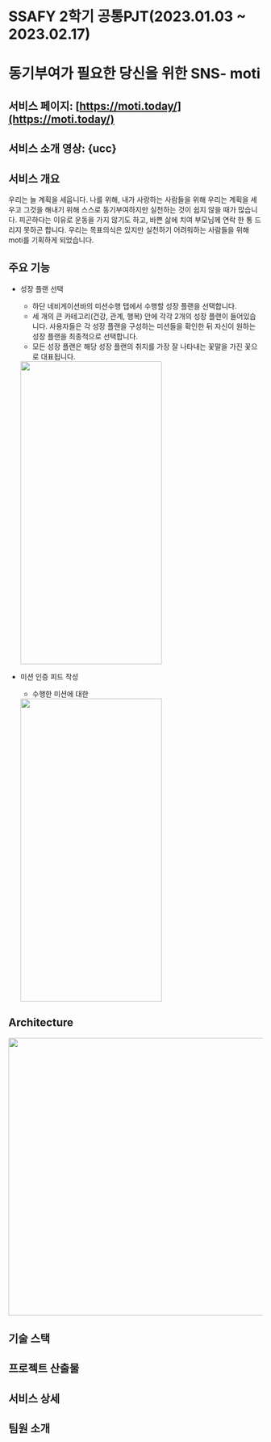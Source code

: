 # SSAFY 2학기 공통PJT(2023.01.03 ~ 2023.02.17)

# 동기부여가 필요한 당신을 위한 SNS- moti

## 서비스 페이지: [https://moti.today/](https://moti.today/)

## 서비스 소개 영상: {ucc}

## 서비스 개요

  우리는 늘 계획을 세웁니다. 나를 위해, 내가 사랑하는 사람들을 위해 우리는 계획을 세우고 그것을 해내기 위해 스스로 동기부여하지만 실천하는 것이 쉽지 않을 때가 많습니다. 피곤하다는 이유로 운동을 가지 않기도 하고, 바쁜 삶에 치여 부모님께 연락 한 통 드리지 못하곤 합니다. 우리는 목표의식은 있지만 실천하기 어려워하는 사람들을 위해 moti를 기획하게 되었습니다. 

## 주요 기능

- 성장 플랜 선택
    - 하단 네비게이션바의 미션수행 탭에서 수행할 성장 플랜을 선택합니다.
    - 세 개의 큰 카테고리(건강, 관계, 행복) 안에 각각 2개의 성장 플랜이 들어있습니다. 사용자들은 각 성장 플랜을 구성하는 미션들을 확인한 뒤 자신이 원하는 성장 플랜을 최종적으로 선택합니다.
    - 모든 성장 플랜은 해당 성장 플랜의 취지를 가장 잘 나타내는 꽃말을 가진 꽃으로 대표됩니다.
    
  <img src="/uploads/1cfd432d2bc42cc684be1c7ae7b7854b/intro_1.gif"  width="280" height="600">

    

- 미션 인증 피드 작성
    - 수행한 미션에 대한
  <img src="/uploads/3d91987483667a53f8dcc1773455f3d8/intro_2.gif"  width="280" height="600">
  

## Architecture
  <img src="/uploads/36108896807ab9090cc3a09069619f68/아키텍쳐_최종본.jpg"  width="800" height="550">



## 기술 스택

## 

## 프로젝트 산출물

## 서비스 상세

## 팀원 소개

